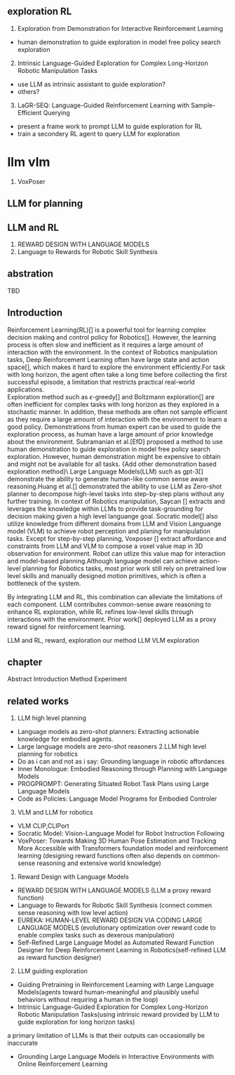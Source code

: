 ## exploration RL
1. Exploration from Demonstration for Interactive Reinforcement Learning
- human demonstration to guide exploration in model free policy search exploration
2. Intrinsic Language-Guided Exploration for Complex Long-Horizon Robotic Manipulation Tasks
- use LLM as intrinsic assistant to guide exploration?
- others?
3. LaGR-SEQ: Language-Guided Reinforcement Learning with Sample-Efficient Querying
- present a frame work to prompt LLM to guide exploration for RL
- train a secondery RL agent to query LLM for exploration
# llm vlm
1. VoxPoser
## LLM for planning 
## LLM and RL
1. REWARD DESIGN WITH LANGUAGE MODELS
2. Language to Rewards for Robotic Skill Synthesis

## abstration
TBD
## Introduction
Reinforcement Learning(RL)[] is a powerful tool for learning complex decision making and control policy for Robotics[]. However, the learning process is often slow and inefficient as it requires a large amount of interaction with the environment. In the context of Robotics manipulation tasks, Deep Reinforcement Learning often have large state and action space[], which makes it hard to explore the environment efficiently.For task with long horizon, the agent often take a long time before collecting the first successful episode, a limitation that restricts practical real-world applications.\
Exploration method such as $\epsilon$-greedy[] and Boltzmann exploration[] are often inefficient for complex tasks with long horizon as they explored in a stochastic manner. In addition, these methods are often not sample efficient as they require a large amount of interaction with the environment to learn a good policy. Demonstrations from human expert can be used to guide the exploration process, as human have a large amount of prior knowledge about the environment. Subramanian et al.[EfD] proposed a method to use human demonstration to guide exploration in model free policy search exploration. However, human demonstration might be expensive to obtain and might not be available for all tasks. {Add other demonstration based exploration method}\ 
Large Language Models(LLM) such as gpt-3[] demonstrate the ability to generate human-like common sense aware reasoning.Huang et al.[] demonstrated the ability to use LLM as Zero-shot planner to decompose high-level tasks into step-by-step plans without any further training. In context of Robotics manipulation, Saycan [] extracts and leverages the knowledge within LLMs to provide task-grounding for decision making given a high level languange goal. Socratic model[] also utilize knowledge from different domains from LLM and Vision Languange model (VLM) to achieve robot perception and planing for manipulation tasks. Except for step-by-step planning, Voxposer [] extract affordance and constraints from LLM and VLM to compose a voxel value map in 3D observation for environment. Robot can utlize this value map for interaction and model-based planning.Although language model can achieve action-level planning for Robotics tasks, most prior work still rely on pretrained low level skills and manually designed motion primitives, which is often a bottleneck of the system. 

By integrating LLM and RL, this combination can alleviate the limitations of each component. LLM contributes common-sense aware reasoning to enhance RL exploration, while RL refines low-level skills through interactions with the environment. Prior work[] deployed LLM as a proxy reward signel for reinforcement learning.


LLM and RL, reward, exploration
our method LLM VLM exploration

## chapter
Abstract
Introduction
Method
Experiment
## related works 
1. LLM high level planning
- Language models as zero-shot planners: Extracting actionable knowledge for embodied agents.
- Large language models are zero-shot reasoners
2.LLM high level planning for robotics
- Do as i can and not as i say: Grounding language in robotic affordances
- Inner Monologue: Embodied Reasoning through Planning with Language Models
- PROGPROMPT: Generating Situated Robot Task Plans using Large Language Models
- Code as Policies: Language Model Programs for Embodied Controler


3. VLM and LLM for robotics
- VLM CLIP,CLIPort
- Socratic Model: Vision-Language Model for Robot Instruction Following
- VoxPoser: Towards Making 3D Human Pose Estimation and Tracking More Accessible with Transformers
foundation model and reinforcement learning
(designing reward functions often also depends on common-sense reasoning and extensive world knowledge)
1. Reward Design with Language Models 
- REWARD DESIGN WITH LANGUAGE MODELS (LLM a proxy reward function)
- Language to Rewards for Robotic Skill Synthesis (connect commen sense reasoning with low level action)
- EUREKA: HUMAN-LEVEL REWARD DESIGN VIA CODING LARGE LANGUAGE MODELS (evolutionary optimization over reward code to enable complex tasks such as dexerous manipulation)
- Self-Refined Large Language Model as Automated Reward Function Designer for Deep Reinforcement Learning in Robotics(self-refined LLM as reward function designer)
2. LLM guiding exploration
- Guiding Pretraining in Reinforcement Learning with Large Language Models(agents toward human-meaningful and plausibly useful behaviors without requiring a human in the loop)
- Intrinsic Language-Guided Exploration for Complex Long-Horizon Robotic Manipulation Tasks(using intrinsic reward provided by LLM to guide exploration for long horizon tasks)

a primary limitation of LLMs is that their outputs can occasionally be inaccurate
- Grounding Large Language Models in Interactive Environments with Online Reinforcement Learning


